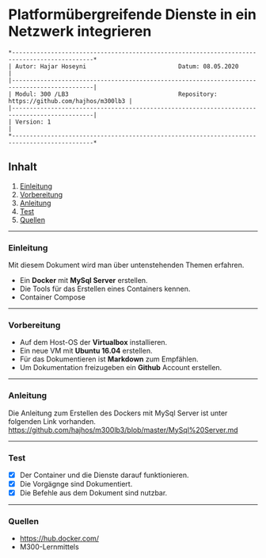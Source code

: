 # Platformübergreifende Dienste in ein Netzwerk integrieren
``` 
*---------------------------------------------------------------------------------------------*
| Autor: Hajar Hoseyni                          Datum: 08.05.2020                             |
|---------------------------------------------------------------------------------------------|
| Modul: 300 /LB3                               Repository: https://github.com/hajhos/m300lb3 |
|---------------------------------------------------------------------------------------------|
| Version: 1                                                                                  |
*---------------------------------------------------------------------------------------------*
```
## Inhalt
1. [Einleitung](#Einleitung)
2. [Vorbereitung](#Vorbereitung)
3. [Anleitung](#Anleitung)
4. [Test](#Test)
5. [Quellen](#Quellen)
___
### Einleitung
Mit diesem Dokument wird man über untenstehenden Themen erfahren.
- Ein **Docker** mit **MySql Server** erstellen.
- Die Tools für das Erstellen eines Containers kennen.
- Container Compose
___
### Vorbereitung
- Auf dem Host-OS der **Virtualbox** installieren.
- Ein neue VM mit **Ubuntu 16.04** erstellen.
- Für das Dokumentieren ist **Markdown** zum Empfählen.
- Um Dokumentation freizugeben ein **Github** Account erstellen.
___
### Anleitung
Die Anleitung zum Erstellen des Dockers mit MySql Server ist unter folgenden Link vorhanden.
https://github.com/hajhos/m300lb3/blob/master/MySql%20Server.md
___
### Test
- [x] Der Container und die Dienste darauf funktionieren.
- [x] Die Vorgägnge sind Dokumentiert.
- [x] Die Befehle aus dem Dokument sind nutzbar.
___
### Quellen
- https://hub.docker.com/
- M300-Lernmittels
